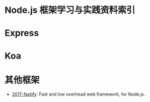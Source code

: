 
# Node.js 框架学习与实践资料索引


# Express


# Koa


# 其他框架

- [2017-fastify](https://github.com/fastify/fastify): Fast and low overhead web framework, for Node.js.